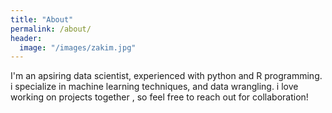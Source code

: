 ```yaml
---
title: "About"
permalink: /about/
header:
  image: "/images/zakim.jpg"
---
```


I'm an apsiring data scientist, experienced with python and R programming. i specialize in machine learning techniques, and data wrangling. i love working on projects together , so feel free to reach out for collaboration!
